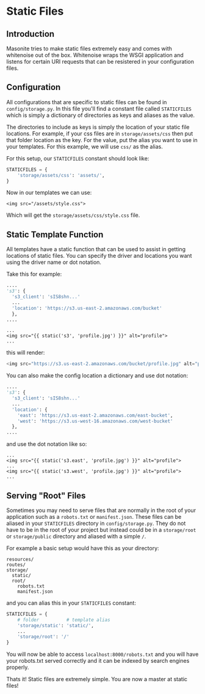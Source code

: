 # Static Files

## Introduction

Masonite tries to make static files extremely easy and comes with whitenoise out of the box. Whitenoise wraps the WSGI application and listens for certain URI requests that can be resistered in your configuration files.

## Configuration

All configurations that are specific to static files can be found in `config/storage.py`. In this file you'll find a constant file called `STATICFILES` which is simply a dictionary of directories as keys and aliases as the value.

The directories to include as keys is simply the location of your static file locations. For example, if your css files are in `storage/assets/css` then put that folder location as the key. For the value, put the alias you want to use in your templates. For this example, we will use `css/` as the alias.

For this setup, our `STATICFILES` constant should look like:

```python
STATICFILES = {
    'storage/assets/css': 'assets/',
}
```

Now in our templates we can use:

```markup
<img src="/assets/style.css">
```

Which will get the `storage/assets/css/style.css` file.

## Static Template Function

All templates have a static function that can be used to assist in getting locations of static files. You can specify the driver and locations you want using the driver name or dot notation.

Take this for example:

```python
....
's3': {
  's3_client': 'sIS8shn...'
  ...
  'location': 'https://s3.us-east-2.amazonaws.com/bucket'
  },
....
```

```markup
...
<img src="{{ static('s3', 'profile.jpg') }}" alt="profile">
...
```

this will render:

```python
<img src="https://s3.us-east-2.amazonaws.com/bucket/profile.jpg" alt="profile">
```

You can also make the config location a dictionary and use dot notation:

```python
....
's3': {
  's3_client': 'sIS8shn...'
  ...
  'location': {
    'east': 'https://s3.us-east-2.amazonaws.com/east-bucket',
    'west': 'https://s3.us-west-16.amazonaws.com/west-bucket'
  },
....
```

and use the dot notation like so:

```markup
...
<img src="{{ static('s3.east', 'profile.jpg') }}" alt="profile">
...
<img src="{{ static('s3.west', 'profile.jpg') }}" alt="profile">
...
```

## Serving "Root" Files

Sometimes you may need to serve files that are normally in the root of your application such as a `robots.txt` or `manifest.json`. These files can be aliased in your `STATICFILES` directory in `config/storage.py`. They do not have to be in the root of your project but instead could be in a `storage/root` or `storage/public` directory and aliased with a simple `/`.

For example a basic setup would have this as your directory:

```text
resources/
routes/
storage/
  static/
  root/
    robots.txt
    manifest.json
```

and you can alias this in your `STATICFILES` constant:

```python
STATICFILES = {
    # folder          # template alias
    'storage/static': 'static/',
    ...
    'storage/root': '/'
}
```

You will now be able to access `localhost:8000/robots.txt` and you will have your robots.txt served correctly and it can be indexed by search engines properly.

Thats it! Static files are extremely simple. You are now a master at static files!

